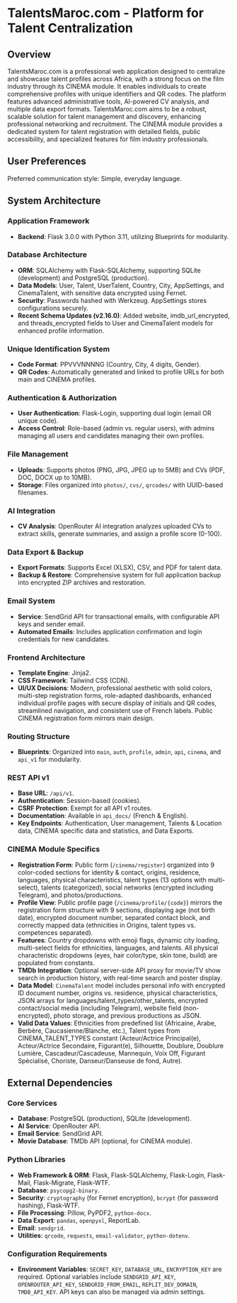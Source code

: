 # TalentsMaroc.com - Platform for Talent Centralization

## Overview
TalentsMaroc.com is a professional web application designed to centralize and showcase talent profiles across Africa, with a strong focus on the film industry through its CINEMA module. It enables individuals to create comprehensive profiles with unique identifiers and QR codes. The platform features advanced administrative tools, AI-powered CV analysis, and multiple data export formats. TalentsMaroc.com aims to be a robust, scalable solution for talent management and discovery, enhancing professional networking and recruitment. The CINEMA module provides a dedicated system for talent registration with detailed fields, public accessibility, and specialized features for film industry professionals.

## User Preferences
Preferred communication style: Simple, everyday language.

## System Architecture

### Application Framework
- **Backend**: Flask 3.0.0 with Python 3.11, utilizing Blueprints for modularity.

### Database Architecture
- **ORM**: SQLAlchemy with Flask-SQLAlchemy, supporting SQLite (development) and PostgreSQL (production).
- **Data Models**: User, Talent, UserTalent, Country, City, AppSettings, and CinemaTalent, with sensitive data encrypted using Fernet.
- **Security**: Passwords hashed with Werkzeug. AppSettings stores configurations securely.
- **Recent Schema Updates (v2.16.0)**: Added website, imdb_url_encrypted, and threads_encrypted fields to User and CinemaTalent models for enhanced profile information.

### Unique Identification System
- **Code Format**: PPVVVNNNNG (Country, City, 4 digits, Gender).
- **QR Codes**: Automatically generated and linked to profile URLs for both main and CINEMA profiles.

### Authentication & Authorization
- **User Authentication**: Flask-Login, supporting dual login (email OR unique code).
- **Access Control**: Role-based (admin vs. regular users), with admins managing all users and candidates managing their own profiles.

### File Management
- **Uploads**: Supports photos (PNG, JPG, JPEG up to 5MB) and CVs (PDF, DOC, DOCX up to 10MB).
- **Storage**: Files organized into `photos/`, `cvs/`, `qrcodes/` with UUID-based filenames.

### AI Integration
- **CV Analysis**: OpenRouter AI integration analyzes uploaded CVs to extract skills, generate summaries, and assign a profile score (0-100).

### Data Export & Backup
- **Export Formats**: Supports Excel (XLSX), CSV, and PDF for talent data.
- **Backup & Restore**: Comprehensive system for full application backup into encrypted ZIP archives and restoration.

### Email System
- **Service**: SendGrid API for transactional emails, with configurable API keys and sender email.
- **Automated Emails**: Includes application confirmation and login credentials for new candidates.

### Frontend Architecture
- **Template Engine**: Jinja2.
- **CSS Framework**: Tailwind CSS (CDN).
- **UI/UX Decisions**: Modern, professional aesthetic with solid colors, multi-step registration forms, role-adapted dashboards, enhanced individual profile pages with secure display of initials and QR codes, streamlined navigation, and consistent use of French labels. Public CINEMA registration form mirrors main design.

### Routing Structure
- **Blueprints**: Organized into `main`, `auth`, `profile`, `admin`, `api`, `cinema`, and `api_v1` for modularity.

### REST API v1
- **Base URL**: `/api/v1`.
- **Authentication**: Session-based (cookies).
- **CSRF Protection**: Exempt for all API v1 routes.
- **Documentation**: Available in `api_docs/` (French & English).
- **Key Endpoints**: Authentication, User management, Talents & Location data, CINEMA specific data and statistics, and Data Exports.

### CINEMA Module Specifics
- **Registration Form**: Public form (`/cinema/register`) organized into 9 color-coded sections for identity & contact, origins, residence, languages, physical characteristics, talent types (13 options with multi-select), talents (categorized), social networks (encrypted including Telegram), and photos/productions.
- **Profile View**: Public profile page (`/cinema/profile/{code}`) mirrors the registration form structure with 9 sections, displaying age (not birth date), encrypted document number, separated contact block, and correctly mapped data (ethnicities in Origins, talent types vs. competences separated).
- **Features**: Country dropdowns with emoji flags, dynamic city loading, multi-select fields for ethnicities, languages, and talents. All physical characteristic dropdowns (eyes, hair color/type, skin tone, build) are populated from constants.
- **TMDb Integration**: Optional server-side API proxy for movie/TV show search in production history, with real-time search and poster display.
- **Data Model**: `CinemaTalent` model includes personal info with encrypted ID document number, origins vs. residence, physical characteristics, JSON arrays for languages/talent_types/other_talents, encrypted contact/social media (including Telegram), website field (non-encrypted), photo storage, and previous productions as JSON.
- **Valid Data Values**: Ethnicities from predefined list (Africaine, Arabe, Berbère, Caucasienne/Blanche, etc.), Talent types from CINEMA_TALENT_TYPES constant (Acteur/Actrice Principal(e), Acteur/Actrice Secondaire, Figurant(e), Silhouette, Doublure, Doublure Lumière, Cascadeur/Cascadeuse, Mannequin, Voix Off, Figurant Spécialisé, Choriste, Danseur/Danseuse de fond, Autre).

## External Dependencies

### Core Services
- **Database**: PostgreSQL (production), SQLite (development).
- **AI Service**: OpenRouter API.
- **Email Service**: SendGrid API.
- **Movie Database**: TMDb API (optional, for CINEMA module).

### Python Libraries
- **Web Framework & ORM**: Flask, Flask-SQLAlchemy, Flask-Login, Flask-Mail, Flask-Migrate, Flask-WTF.
- **Database**: `psycopg2-binary`.
- **Security**: `cryptography` (for Fernet encryption), `bcrypt` (for password hashing), Flask-WTF.
- **File Processing**: Pillow, PyPDF2, `python-docx`.
- **Data Export**: `pandas`, `openpyxl`, ReportLab.
- **Email**: `sendgrid`.
- **Utilities**: `qrcode`, `requests`, `email-validator`, `python-dotenv`.

### Configuration Requirements
- **Environment Variables**: `SECRET_KEY`, `DATABASE_URL`, `ENCRYPTION_KEY` are required. Optional variables include `SENDGRID_API_KEY`, `OPENROUTER_API_KEY`, `SENDGRID_FROM_EMAIL`, `REPLIT_DEV_DOMAIN`, `TMDB_API_KEY`. API keys can also be managed via admin settings.